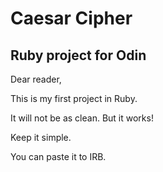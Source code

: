 # Caesar Cipher
## Ruby project for Odin


Dear reader,

This is my first project in Ruby.

It will not be as clean. But it works!

Keep it simple.

You can paste it to IRB.
